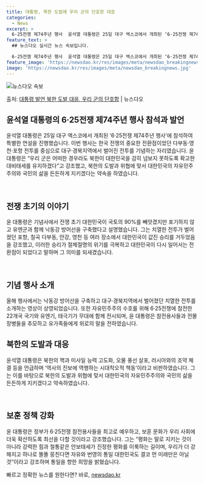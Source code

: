 ```yaml
---
title: 대통령, 북한 도발에 우리 군의 단호한 대응
categories:
  - News
excerpt: >
  6·25전쟁 제74주년 행사  윤석열 대통령은 25일 대구 엑스코에서 개최된 ‘6·25전쟁 제74주년 행사’…
feature_text: >
  ## 뉴스다오 실시간 뉴스 속보입니다.

  6·25전쟁 제74주년 행사  윤석열 대통령은 25일 대구 엑스코에서 개최된 ‘6·25전쟁 제74주년 행사’…
feature_image: 'https://newsdao.kr/res/images/meta/newsdao_breakingnews.jpg'
image: 'https://newsdao.kr/res/images/meta/newsdao_breakingnews.jpg'
---
```


![뉴스다오 속보](https://newsdao.kr/res/images/meta/newsdao_breakingnews.jpg)

<p>출처: <a href="https://newsdao.kr/4427" rel="dofollow">대통령 발언 북한 도발 대응, 우리 군의 단호함</a> | 뉴스다오</p>

<h2 data-ke-size="size26">윤석열 대통령의 6·25전쟁 제74주년 행사 참석과 발언</h2>
윤석열 대통령은 25일 대구 엑스코에서 개최된 ‘6·25전쟁 제74주년 행사’에 참석하여 특별한 연설을 진행했습니다. 이번 행사는 한국 전쟁의 중요한 전환점이었던 다부동·영천·포항 전투를 중심으로 대구·경북지역에서 벌어진 전투를 기념하는 자리였습니다. 윤 대통령은 “우리 군은 어떠한 경우라도 북한이 대한민국을 감히 넘보지 못하도록 확고한 대비태세를 유지하겠다”고 강조했고, 북한의 도발과 위협에 맞서 대한민국의 자유민주주의와 국민의 삶을 든든하게 지키겠다는 약속을 하였습니다.

<p data-ke-size="size16">&nbsp;</p>

<h2 data-ke-size="size26">전쟁 초기의 이야기</h2>
윤 대통령은 기념사에서 전쟁 초기 대한민국이 국토의 90%를 빼앗겼지만 포기하지 않고 유엔군과 함께 낙동강 방어선을 구축했다고 설명했습니다. 그는 치열한 전투가 벌어졌던 포항, 칠곡 다부동, 안강, 영천 등 여러 장소에서 대한민국이 값진 승리를 거두었음을 강조했고, 이러한 승리가 절체절명의 위기를 극복하고 대한민국이 다시 일어서는 전환점이 되었다고 말하며 그 의미를 되새겼습니다.

<p data-ke-size="size16">&nbsp;</p>

<h2 data-ke-size="size26">기념 행사 소개</h2>
올해 행사에서는 낙동강 방어선을 구축하고 대구·경북지역에서 벌어졌던 치열한 전투를 소개하는 영상이 상영되었습니다. 또한 자유민주주의 수호를 위해 6·25전쟁에 참전한 22개국 국기와 유엔기, 태극기가 무대에 함께 전시되며, 윤 대통령은 참전용사들과 전몰장병들을 추모하고 유가족들에게 위로의 말을 전하였습니다.

<h2 data-ke-size="size26">북한의 도발과 대응</h2>
윤석열 대통령은 북한의 핵과 미사일 능력 고도화, 오물 풍선 살포, 러시아와의 조약 체결 등을 언급하며 ‘역사의 진보에 역행하는 시대착오적 책동’이라고 비판하였습니다. 그는 이를 바탕으로 북한의 도발과 위협에 맞서 대한민국의 자유민주주의와 국민의 삶을 든든하게 지키겠다고 약속하였습니다.

<p data-ke-size="size16">&nbsp;</p>

<h2 data-ke-size="size26">보훈 정책 강화</h2>
윤 대통령은 정부가 6·25전쟁 참전용사들을 최고로 예우하고, 보훈 문화가 우리 사회에 더욱 확산하도록 최선을 다할 것이라고 강조했습니다. 그는 “평화는 말로 지키는 것이 아니라 강력한 힘과 철통같은 안보태세가 진정한 평화를 이룩하는 길이며, 우리가 더 강해지고 하나로 똘똘 뭉친다면 자유와 번영의 통일 대한민국도 결코 먼 미래만은 아닐 것”이라고 강조하며 통일을 향한 희망을 밝혔습니다.
 

빠르고 정확한 뉴스를 원한다면? 바로, <a href="https://newsdao.kr" rel="dofollow">newsdao.kr</a>


